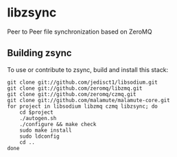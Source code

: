 # libzsync
Peer to Peer file synchronization based on ZeroMQ

## Building zsync
To use or contribute to zsync, build and install this stack:

````
git clone git://github.com/jedisct1/libsodium.git
git clone git://github.com/zeromq/libzmq.git
git clone git://github.com/zeromq/czmq.git
git clone git://github.com/malamute/malamute-core.git
for project in libsodium libzmq czmq libzsync; do
    cd $project
    ./autogen.sh
    ./configure && make check
    sudo make install
    sudo ldconfig
    cd ..
done
````

